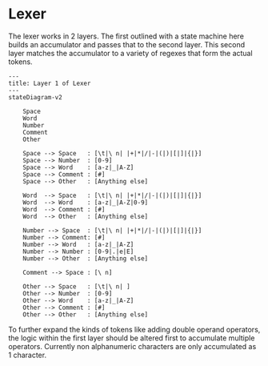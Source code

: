 # Lexer

The lexer works in 2 layers. The first outlined with a state machine here builds an accumulator and passes that to the second layer. This second layer matches the accumulator to a variety of regexes that form the actual tokens.

```mermaid
---
title: Layer 1 of Lexer
---
stateDiagram-v2

    Space
    Word
    Number
    Comment
    Other

    Space --> Space   : [\t|\ n| |+|*|/|-|(|)|[|]|{|}]
    Space --> Number  : [0-9]
    Space --> Word    : [a-z|_|A-Z]
    Space --> Comment : [#]
    Space --> Other   : [Anything else]

    Word  --> Space   : [\t|\ n| |+|*|/|-|(|)|[|]|{|}]
    Word  --> Word    : [a-z|_|A-Z|0-9]
    Word  --> Comment : [#]
    Word  --> Other   : [Anything else]

    Number --> Space  : [\t|\ n| |+|*|/|-|(|)|[|]|{|}]
    Number --> Comment: [#]
    Number --> Word   : [a-z|_|A-Z]
    Number --> Number : [0-9|.|e|E]
    Number --> Other  : [Anything else]

    Comment --> Space : [\ n]

    Other --> Space   : [\t|\ n| ]
    Other --> Number  : [0-9]
    Other --> Word    : [a-z|_|A-Z]
    Other --> Comment : [#]
    Other --> Other   : [Anything else]

```

To further expand the kinds of tokens like adding double operand operators, the logic within the first layer should be altered first to accumulate multiple operators. Currently non alphanumeric characters are only accumulated as 1 character.
